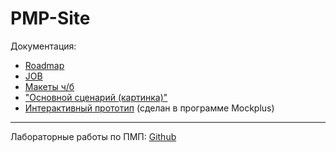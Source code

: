 # PMP-Site


Документация: 

* [Roadmap](https://docs.google.com/spreadsheets/d/1dom8w75yZIvhmZbwxopnKrP-E-4TJ3TmvcirBpmXZAU/edit?usp=sharing)
* [JOB](https://docs.google.com/document/d/1rVZoXmTtJCUJYZ_yPRXv_ieOjuOTcxGkXloNa0EstwM/)
* [Макеты ч/б](https://drive.google.com/open?id=1N0gFbS0CarcC1WpQr-t692VEV5y07nsN)
* ["Основной сценарий (картинка)"](https://drive.google.com/open?id=1q-YUkbCXjgQ5dKbX0fUyvoHn4-3WEEjB)
* [Интерактивный прототип](https://drive.google.com/file/d/1HVtV-7oK317Ju6ThrT6_laZ38YO0HLUV/view?usp=sharing) (сделан в программе Mockplus)

__________________________________________________________

Лабораторные работы по ПМП: [Github](https://drive.google.com/open?id=1N0gFbS0CarcC1WpQr-t692VEV5y07nsN)
